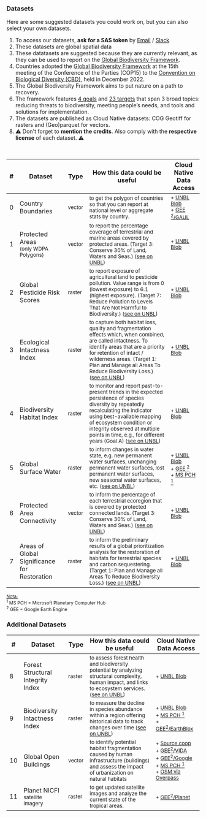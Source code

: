 ### Datasets

Here are some suggested datasets you could work on, but you can also select your own datasets.
1) To access our datasets, **ask for a SAS token** by [Email](mailto:unbl@unep-wcmc.org) / [Slack](cloud-native-hacks-aaaamjzzuyzpkclta7x7wfh5iu@wcmc.slack.com)
2) These datasets are global spatial data
3) These datatasets are suggested because they are currently relevant, as they can be used to report on the [Global Biodiversity Framework](https://www.post-2020indicators.org/). 
4) Countries adopted the [Global Biodiversity Framework](https://www.post-2020indicators.org/) at the 15th meeting of the Conference of the Parties (COP15) to the [Convention on Biological Diversity (CBD)](https://www.cbd.int/convention), held in December 2022.
5) The Global Biodiversity Framework aims to put nature on a path to recovery. 
6) The framework features [4 goals](https://www.cbd.int/gbf/goals/) and [23 targets](https://www.cbd.int/gbf/targets/) that span 3 broad topics: reducing threats to biodiversity, meeting people’s needs, and tools and solutions for implementation.
7) The datasets are published as Cloud Native datasets: COG Geotiff for rasters and (Geo)parquet for vectors.
8) ⚠️ Don't forget to **mention the credits**. Also comply with the **respective license** of each dataset. ⚠️

<br/>

| #  | Dataset | Type | How this data could be useful | Cloud Native Data Access | 
| ------------- | ------------- | ------------- | ------------- | ------------- | 
|  0  | Country Boundaries | <sub>vector</sub> | <sub>to get the polygon of countries so that you can report at national level or aggregate stats by country. </sub> | <sub>+ [UNBL Blob](https://cloudnativehacks.blob.core.windows.net/data/00_country-boundaries/ne_10m_admin_0_countries_wgs84.parquet?_asked_for_sas_token_by_email)<br/>+ [GEE <sup>2</sup>/GAUL](https://developers.google.com/earth-engine/datasets/catalog/FAO_GAUL_2015_level0)|
| 1  | Protected Areas<br/><sub>(only WDPA Polygons)</sub> | <sub>vector</sub> | <sub>to report the percentage coverage of terrestrial and marine areas covered by protected areas. (Target 3: Conserve 30% of Land, Waters and Seas.) ([see on UNBL](https://map.unbiodiversitylab.org/earth?basemap=grayscale&coordinates=0,0,0&layers=wdpa-protected-areas_100))</sub> | <sub>+ [UNBL Blob](https://cloudnativehacks.blob.core.windows.net/data/protected-areas/WDPA_Mar2024_Public.parquet?_asked_for_sas_token_by_email)</sub>|
| 2  | Global Pesticide Risk Scores | <sub>raster</sub> |<sub> to report exposure of agricultural land to pesticide pollution. Value range is from 0 (lowest exposure) to 6.1 (highest exposure). (Target 7: Reduce Pollution to Levels That Are Not Harmful to Biodiversity.) ([see on UNBL](https://map.unbiodiversitylab.org/earth?basemap=grayscale&coordinates=0,0,0&layers=risk-of-pesticide-pollution-at-the-global-scale_100))</sub>| <sub>+ [UNBL Blob](https://cloudnativehacks.blob.core.windows.net/data/global-pesticide-pollution-risk/Global_pesticide_risk_scores_cog.tif?_asked_for_sas_token_by_email)</sub>|
| 3  | Ecological Intactness Index | <sub>raster</sub> | <sub>to capture both habitat loss, quality and fragmentation effects which, when combined, are called intactness. To identify areas that are a priority for retention of intact / wilderness areas. (Target 1: Plan and Manage all Areas To Reduce Biodiversity Loss.) ([see on UNBL](https://map.unbiodiversitylab.org/earth?basemap=grayscale&coordinates=0,0,0&layers=ecological-intactness-index_100))</sub> | <sub>+ [UNBL Blob](https://cloudnativehacks.blob.core.windows.net/data/ecological-intactness-index/Ecological-Intactness-Index_year-2009_Qprime_cog.tif?_asked_for_sas_token_by_email)</sub>|
| 4  | Biodiversity Habitat Index | <sub>raster</sub> | <sub>to monitor and report past-to-present trends in the expected persistence of species diversity by repeatedly recalculating the indicator using best-available mapping of ecosystem condition or integrity observed at multiple points in time, e.g., for different years (Goal A) ([see on UNBL](https://map.unbiodiversitylab.org/earth?basemap=grayscale&coordinates=0,0,0&layers=biodiversity-habitat-index-2000-2020-v2-30s-global-time-series_100))</sub> | <sub>+ [UNBL Blob](https://cloudnativehacks.blob.core.windows.net/data/04_biodiversity-habitat-index/BILBI_P_BHIv2_Habitat_2020_cog.tif?_asked_for_sas_token_by_email) </sub> |
| 5  | Global Surface Water | <sub>raster</sub> | <sub>to inform changes in water state, e.g. new permanent water surfaces, unchanging permanent water surfaces, lost permanent water surfaces, new seasonal water surfaces, etc. ([see on UNBL](https://map.unbiodiversitylab.org/earth?basemap=grayscale&coordinates=0,0,2&layers=global-surface-water-transitions-2000-2018-sdg-661-indicator_100))</sub> | <sub>+ [UNBL Blob](https://cloudnativehacks.blob.core.windows.net/data/05_global-surface-water/GSWE-aggregated-latest_transitions_cog.tif?_asked_for_sas_token_by_email) <br/>+ [GEE <sup>2</sup>](https://developers.google.com/earth-engine/datasets/catalog/JRC_GSW1_4_GlobalSurfaceWater) <br/>+ [MS PCH <sup>1</sup>](https://planetarycomputer.microsoft.com/dataset/jrc-gsw)|
| 6  | Protected Area Connectivity | <sub>vector</sub> | <sub>to inform the percentage of each terrestrial ecoregion that is covered by protected connected lands. (Target 3: Conserve 30% of Land, Waters and Seas.) ([see on UNBL](https://map.unbiodiversitylab.org/earth?basemap=grayscale&coordinates0,0,0&layers=protected-area-connectivity_100))</sub> | <sub>+ [UNBL Blob](https://cloudnativehacks.blob.core.windows.net/data/06_protected-connected-index/protected_connected_index_by-ecoregion_2021_wgs84.parquet?_asked_for_sas_token_by_email) </sub> |
| 7  | Areas of Global Significance for Restoration | <sub>raster</sub> | <sub>to inform the preliminary results of a global prioritization analysis for the restoration of habitats for terrestrial species and carbon sequestering. (Target 1: Plan and Manage all Areas To Reduce Biodiversity Loss.) ([see on UNBL](https://map.unbiodiversitylab.org/earth?basemap=grayscale&coordinates=0,0,0&layers=areas-of-global-significance-for-restoration_100)) | <sub>+ [UNBL Blob](https://cloudnativehacks.blob.core.windows.net/data/07_global-significance-for-restoration/global-significance-for-restoration_Restoration_priority_v2_0_nearest-res001dd-wgs84_cog.tif?_asked_for_sas_token_by_email) </sub> |

<sub><ins>Nota:</ins>
<br/><sup>1</sup> MS PCH = Microsoft Planetary Computer Hub
<br/><sup>2</sup> GEE = Google Earth Engine</sub>

### Additional Datasets

| #  | Dataset | Type | How this data could be useful | Cloud Native Data Access | 
| ------------- | ------------- | ------------- | ------------- | ------------- | 
| 8  | Forest Structural Integrity Index | <sub>raster</sub> | <sub>to assess forest health and biodiversity potential by analyzing structural complexity, human impact, and links to ecosystem services. ([see on UNBL](https://map.unbiodiversitylab.org/earth?basemap=grayscale&coordinates=0,0,0&layers=forest-structural-integrity-index-fsii_100))</sub>| <sub>+ [UNBL Blob](https://cloudnativehacks.blob.core.windows.net/data/08_forest-structural-integrity-index/?_asked_for_sas_token_by_email) </sub> |
|  9  | Biodiversity Intactness Index | <sub>raster</sub> | <sub>to measure the decline in species abundance within a region offering historical data to track changes over time ([see on UNBL](https://map.unbiodiversitylab.org/earth?basemap=grayscale&coordinates=0,0,0&layers=biodiversity-intactness-index_100)) </sub>|<sub>+ [UNBL Blob](https://cloudnativehacks.blob.core.windows.net/data/10_biodiversity-intactness-index/BIIAb-2015_cog.tif?_asked_for_sas_token_by_email) <br/>+ [MS PCH <sup>1</sup>](https://planetarycomputer.microsoft.com/dataset/io-biodiversity) <br/>+ [GEE<sup>2</sup>/EarthBlox](https://gee-community-catalog.org/projects/bii/)</sub>|
| 10  | Global Open Buildings | <sub>vector</sub> | <sub>to identify potential habitat fragmentation caused by human infrastructure (buildings) and assess the impact of urbanization on natural habitats</sub> | <sub>+ [Source.coop](https://beta.source.coop/repositories/vida/google-microsoft-open-buildings/description/)<br/>+ [GEE<sup>2</sup>/VIDA](https://gee-community-catalog.org/projects/global_buildings/)<br/>+ [GEE<sup>2</sup>/Google](https://developers.google.com/earth-engine/datasets/catalog/GOOGLE_Research_open-buildings_v3_polygons) <br/>+ [MS PCH <sup>1</sup>](https://planetarycomputer.microsoft.com/dataset/ms-buildings)<br/>+ [OSM via Overpass](https://overpass-turbo.eu/s/1In5)</sub>|z
| 11  | Planet NICFI <br/><sub>satellite imagery</sub>| <sub>raster</sub> | <sub>to get updated satellite images and analyze the current state of the tropical areas.</sub> | <sub>+ [GEE<sup>2</sup>/Planet](https://developers.google.com/earth-engine/datasets/tags/nicfi)</sub>|




